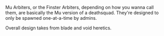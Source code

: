 Mu Arbiters, or the Finster Arbiters, depending on how you wanna call them, are basically the Mu version of a deathsquad.
They're designed to only be spawned one-at-a-time by admins.

Overall design takes from blade and void heretics.
